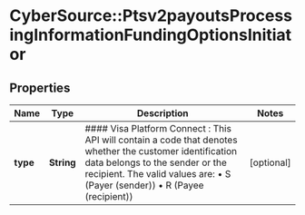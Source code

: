 # CyberSource::Ptsv2payoutsProcessingInformationFundingOptionsInitiator

## Properties
Name | Type | Description | Notes
------------ | ------------- | ------------- | -------------
**type** | **String** | #### Visa Platform Connect : This API will contain a code that denotes whether the customer identification data belongs to the sender or the recipient.  The valid values are: • S (Payer (sender)) • R (Payee (recipient))  | [optional] 


